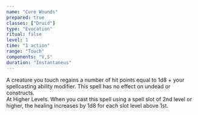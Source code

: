 ```yaml
---
name: "Cure Wounds"
prepared: true
classes: ["Druid"]
type: "Evocation"
ritual: false
level: 1
time: "1 action"
range: "Touch"
components: "V,S"
duration: "Instantaneus"
---
```

A creature you touch regains a number of hit points equal to 1d8 + your spellcasting ability modifier. This
spell has no effect on undead or constructs.
</br>
At Higher Levels. When you cast this spell using a spell
slot of 2nd level or higher, the healing increases by 1d8 for each slot level above 1st.

